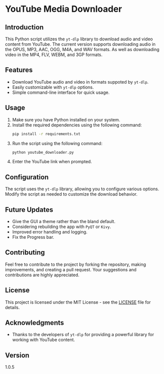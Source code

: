 # YouTube Media Downloader

## Introduction

This Python script utilizes the `yt-dlp` library to download audio and video content from YouTube. The current version supports downloading audio in the OPUS, MP3, AAC, OGG, M4A, and WAV formats. As well as downloading video in the MP4, FLV, WEBM, and 3GP formats.
## Features

- Download YouTube audio and video in formats suppoted by `yt-dlp`.
- Easily customizable with `yt-dlp` options.
- Simple command-line interface for quick usage.

## Usage

1. Make sure you have Python installed on your system.
2. Install the required dependencies using the following command:
    ```bash
    pip install -r requirements.txt
    ```
3. Run the script using the following command:
    ```bash
    python youtube_downloader.py
    ```
4. Enter the YouTube link when prompted.

## Configuration

The script uses the `yt-dlp` library, allowing you to configure various options. Modify the script as needed to customize the download behavior.

## Future Updates

- Give the GUI a theme rather than the bland default.
- Considering rebuilding the app with `PyQT` or `Kivy`.
- Improved error handling and logging.
- Fix the Progress bar.

## Contributing

Feel free to contribute to the project by forking the repository, making improvements, and creating a pull request. Your suggestions and contributions are highly appreciated.

## License

This project is licensed under the MIT License - see the [LICENSE](LICENSE) file for details.

## Acknowledgments

- Thanks to the developers of `yt-dlp` for providing a powerful library for working with YouTube content.

## Version

1.0.5
